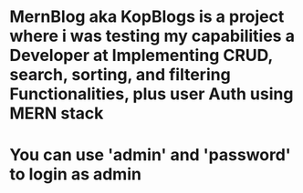 # MernBlog aka KopBlogs is a project where i was testing my capabilities a Developer at Implementing CRUD, search, sorting, and filtering Functionalities, plus user Auth using MERN stack
# You can use 'admin' and 'password' to login as admin
